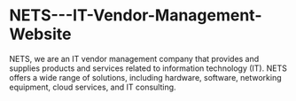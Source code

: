# NETS---IT-Vendor-Management-Website
NETS, we are an IT vendor management company that provides and supplies products and services related to information technology (IT). NETS offers a wide range of solutions, including hardware, software, networking equipment, cloud services, and IT consulting.
